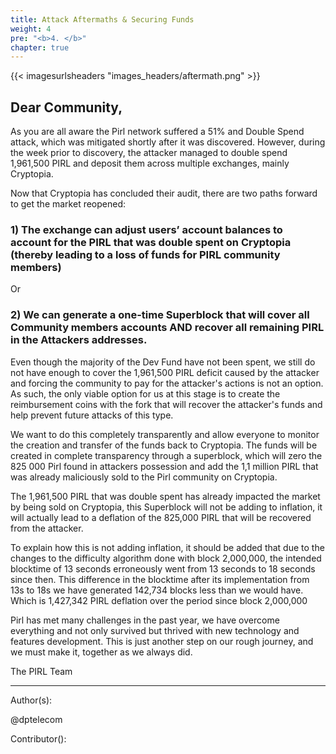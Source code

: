 ```yaml
---
title: Attack Aftermaths & Securing Funds
weight: 4
pre: "<b>4. </b>"
chapter: true
---
```


{{< imagesurlsheaders "images_headers/aftermath.png"  >}}


## Dear Community,

As you are all aware the Pirl network suffered a 51% and Double Spend attack,
which was mitigated shortly after it was discovered. However,
during the week prior to discovery,
the attacker managed to double spend 1,961,500 PIRL and deposit them across multiple exchanges,
mainly Cryptopia.


Now that Cryptopia has concluded their audit,
there are two paths forward to get the market reopened:


### 1) The exchange can adjust users’ account balances to account for the PIRL that was double spent on Cryptopia (thereby leading to a loss of funds for PIRL community members)


Or

### 2) We can generate a one-time Superblock that will cover all Community members accounts AND recover all remaining PIRL in the Attackers addresses.


Even though the majority of the Dev Fund have not been spent,
we still do not have enough to cover the 1,961,500 PIRL deficit caused by the attacker and forcing the community to pay for the attacker's actions is not an option.
As such, the only viable option for us at this stage is to create the reimbursement coins with the fork that will recover the attacker's funds and help prevent future attacks of this type.


We want to do this completely transparently and allow everyone to monitor the creation and transfer of the funds back to Cryptopia.
The funds will be created in complete transparency through a superblock,
which will zero the 825 000 Pirl found in attackers possession and add the 1,1 million PIRL that was already maliciously sold to the Pirl community on Cryptopia.


The 1,961,500 PIRL that was double spent has already impacted the market by being sold on Cryptopia,
this Superblock will not be adding to inflation, it will actually lead to a deflation of the 825,000 PIRL that will be recovered from the attacker.

To explain how this is not adding inflation,
it should be added that due to the changes to the difficulty algorithm done with block 2,000,000, the intended blocktime of 13 seconds erroneously went from 13 seconds to 18 seconds since then.
This difference in the blocktime after its implementation from 13s to 18s we have generated 142,734 blocks less than we would have. Which is 1,427,342 PIRL deflation over the period since block 2,000,000


Pirl has met many challenges in the past year, we have overcome everything and not only survived but thrived with new technology and features development.
This is just another step on our rough journey, and we must make it, together as we always did.


The PIRL Team


---
Author(s):  

@dptelecom  

Contributor():

